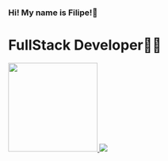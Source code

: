 <h3>Hi! My name is Filipe!🤠</h3>
<h1>FullStack Developer💪🏽</h1>
<div>
  <a href="https://github.com/FilipeOliveira65">
  <img loading="lazy" height="180em" src="https://github-readme-stats.vercel.app/api/top-langs/?username=FilipeOliveira65&layout=compact&langs_count=7&theme=dracula"/>
  <a href="https://github-readme-stats.vercel.app/api/top-langs/?username=FilipeOliveira65&layout=compact"></a>
  <img src="https://github.com/FilipeOliveira65/github-readme-stats"/>
</div>
<!--
**FilipeOliveira65/FilipeOliveira65** is a ✨ _special_ ✨ repository because its `README.md` (this file) appears on your GitHub profile.

Here are some ideas to get you started:

- 🔭 I’m currently working on ...
- 🌱 I’m currently learning ...
- 👯 I’m looking to collaborate on ...
- 🤔 I’m looking for help with ...
- 💬 Ask me about ...
- 📫 How to reach me: ...
- 😄 Pronouns: ...
- ⚡ Fun fact: ...
-->
